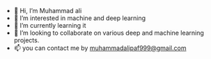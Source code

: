 - 👋 Hi, I’m Muhammad ali
- 👀 I’m interested in machine and deep learning 
- 🌱 I’m currently learning it
- 💞️ I’m looking to collaborate on various deep and machine learning projects. 
- 📫 you can contact me by muhammadalipaf999@gmail.com 

<!---
Muhammad-ali-aren/Muhammad-ali-aren is a ✨ special ✨ repository because its `README.md` (this file) appears on your GitHub profile.
You can click the Preview link to take a look at your changes.
--->
